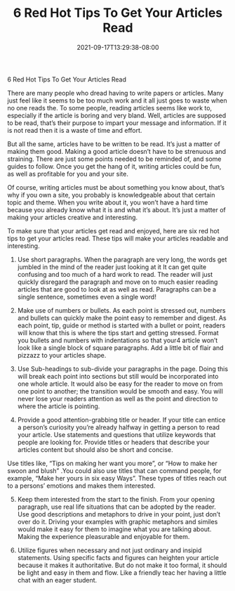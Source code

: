 ﻿---
title: "6 Red Hot Tips To Get Your Articles Read"
date: 2021-09-17T13:29:38-08:00
description: "artmarketing Tips for Web Success"
featured_image: "/images/artmarketing.jpg"
tags: ["artmarketing"]
---

6 Red Hot Tips To Get Your Articles Read


There are many people who dread having to write papers or articles. Many just feel like it seems to be too much work and it all just goes to waste when no one reads the. To some people, reading articles seems like work to, especially if the article is boring and very bland. Well, articles are supposed to be read, that’s their purpose to impart your message and information. If it is not read then it is a waste of time and effort.

But all the same, articles have to be written to be read. It’s just a matter of making them good. Making a good article doesn’t have to be strenuous and straining. There are just some points needed to be reminded of, and some guides to follow. Once you get the hang of it, writing articles could be fun, as well as profitable for you and your site. 

Of course, writing articles must be about something you know about, that’s why if you own a site, you probably is knowledgeable about that certain topic and theme. When you write about it, you won’t have a hard time because you already know what it is and what it’s about. It’s just a matter of making your articles creative and interesting. 

To make sure that your articles get read and enjoyed, here are six red hot tips to get your articles read. These tips will make your articles readable and interesting.

1) Use short paragraphs. When the paragraph are very long, the words get jumbled in the mind of the reader just looking at it It can get quite confusing and too much of a hard work to read. The reader will just quickly disregard the paragraph and move on to much easier reading articles that are good to look at as well as read. Paragraphs can be a single sentence, sometimes even a single word!

2) Make use of numbers or bullets. As each point is stressed out, numbers and bullets can quickly make the point easy to              remember and digest. As each point, tip, guide or method is started with a bullet or point, readers will know that this is where the tips start and getting stressed. Format you bullets and numbers with indentations so that your4 article won’t look like a single block of square paragraphs. Add a little bit of flair and pizzazz to your articles shape. 

3) Use Sub-headings to sub-divide your paragraphs in the page. Doing this will break each point into sections but still would be incorporated into one whole article. It would also be easy for the reader to move on from one point to another; the transition would be smooth and easy. You will never lose your readers attention as well as the point and direction to where the article is pointing. 

4) Provide a good attention-grabbing title or header. If your title can entice a person’s curiosity you’re already halfway in getting a person to read your article. Use statements and questions that utilize keywords that people are looking for. Provide titles or headers that describe your articles content but should also be short and concise. 

Use titles like, “Tips on making her want you more”, or “How to make her swoon and blush” .You could also use titles that can command people, for example, “Make her yours in six easy Ways”. These types of titles reach out to a persons’ emotions and makes them interested. 

5) Keep them interested from the start to the finish. From your opening paragraph, use real life situations that can be adopted by the reader. Use good descriptions and metaphors to drive in your point, just don’t over do it. Driving your examples with graphic metaphors and similes would make it easy for them to imagine what you are talking about. Making the experience pleasurable and enjoyable for them.

6) Utilize figures when necessary and not just ordinary and insipid statements. Using specific facts and figures can heighten your article because it makes it authoritative. But do not make it too formal, it should be light and easy in them and flow. Like a friendly teac her having a little chat with an eager student. 

